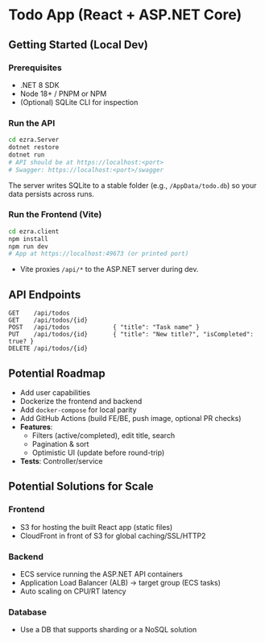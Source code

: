 # Todo App (React + ASP.NET Core)

## Getting Started (Local Dev)

### Prerequisites

- .NET 8 SDK
- Node 18+ / PNPM or NPM
- (Optional) SQLite CLI for inspection

### Run the API

```bash
cd ezra.Server
dotnet restore
dotnet run
# API should be at https://localhost:<port>
# Swagger: https://localhost:<port>/swagger
```

The server writes SQLite to a stable folder (e.g., `/AppData/todo.db`) so your data persists across runs.

### Run the Frontend (Vite)

```bash
cd ezra.client
npm install
npm run dev
# App at https://localhost:49673 (or printed port)
```

- Vite proxies `/api/*` to the ASP.NET server during dev.

## API Endpoints

```
GET    /api/todos
GET    /api/todos/{id}
POST   /api/todos            { "title": "Task name" }
PUT    /api/todos/{id}       { "title": "New title?", "isCompleted": true? }
DELETE /api/todos/{id}
```


## Potential Roadmap
- Add user capabilities
- Dockerize the frontend and backend
- Add `docker-compose` for local parity
- Add GitHub Actions (build FE/BE, push image, optional PR checks)
- **Features**:
    - Filters (active/completed), edit title, search
    - Pagination & sort
    - Optimistic UI (update before round-trip)
- **Tests**: Controller/service

## Potential Solutions for Scale

### Frontend
- S3 for hosting the built React app (static files)
- CloudFront in front of S3 for global caching/SSL/HTTP2

### Backend
- ECS service running the ASP.NET API containers
- Application Load Balancer (ALB) → target group (ECS tasks)
- Auto scaling on CPU/RT latency


### Database
- Use a DB that supports sharding or a NoSQL solution